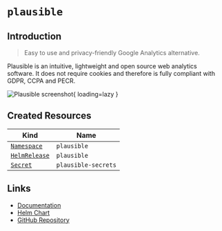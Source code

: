 # `plausible`

## Introduction

> Easy to use and privacy-friendly Google Analytics alternative.

Plausible is an intuitive, lightweight and open source web analytics software. It does not require cookies and therefore is fully compliant with GDPR, CCPA and PECR.

![Plausible screenshot](/assets/plausible.png){ loading=lazy }

## Created Resources

| Kind                              | Name                |
| --------------------------------- | ------------------- |
| [`Namespace`][ref-namespace]      | `plausible`         |
| [`HelmRelease`][ref-helm-release] | `plausible`         |
| [`Secret`][ref-secret]            | `plausible-secrets` |

[ref-namespace]: https://kubernetes.io/docs/reference/kubernetes-api/cluster-resources/namespace-v1/
[ref-helm-release]: https://fluxcd.io/docs/components/helm/helmreleases/
[ref-secret]: https://kubernetes.io/docs/reference/kubernetes-api/config-and-storage-resources/secret-v1/

## Links

- [Documentation](https://plausible.io/docs/)
- [Helm Chart](https://charts.pascaliske.dev/charts/plausible/)
- [GitHub Repository](https://github.com/plausible/analytics)
